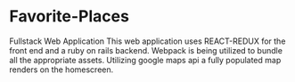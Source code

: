 # Favorite-Places
Fullstack Web Application
This web application uses REACT-REDUX for the front end and a ruby on rails backend. Webpack is being utilized to bundle all the appropriate assets. Utilizing google maps api a fully populated map renders on the homescreen.
